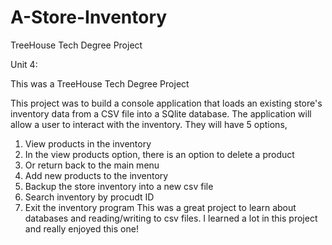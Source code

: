 # A-Store-Inventory

TreeHouse Tech Degree Project

Unit 4:

This was a TreeHouse Tech Degree Project

This project was to build a console application that loads an existing 
store's inventory data from a CSV file into a SQlite database. The application
will allow a user to interact with the inventory. They will have 5 options, 
1) View products in the inventory 
  1) In the view products option, there is an option to delete a product
  2) Or return back to the main menu 
3) Add new products to the inventory
4) Backup the store inventory into a new csv file
5) Search inventory by procudt ID
6) Exit the inventory program
This was a great project to learn about databases and reading/writing to csv files.
I learned a lot in this project and really enjoyed this one!
